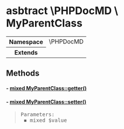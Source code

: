 
# asbtract \PHPDocMD \ MyParentClass


<!-- Mardown tables do not handle tables without column names -->
<table>
    <tbody>
        <tr>
            <th>Namespace</th>
            <td>\PHPDocMD</td>
        </tr>
                    <tr>
                <th>Extends</th>
                <td></td>
            </tr>
                    </tbody>
</table>



## Methods
#### - <a href='../../mockups/MyAbstractParentClass.php#L8'>mixed MyParentClass::getter()</a>
#### - <a href='../../mockups/MyAbstractParentClass.php#L13'>mixed MyParentClass::setter()</a>
<blockquote><pre>Parameters:<br> &#x25FE; mixed $value</pre></blockquote>


